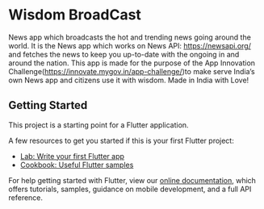 # Wisdom BroadCast
News app which broadcasts the hot and trending news going around the world. It is the News app which works on News API: https://newsapi.org/ and fetches the news to keep you up-to-date with the ongoing in and around the nation.
This app is made for the purpose of the App Innovation Challenge(https://innovate.mygov.in/app-challenge/)to make serve India’s own News app and citizens use it with wisdom.
Made in India with Love!

## Getting Started

This project is a starting point for a Flutter application.

A few resources to get you started if this is your first Flutter project:

- [Lab: Write your first Flutter app](https://flutter.dev/docs/get-started/codelab)
- [Cookbook: Useful Flutter samples](https://flutter.dev/docs/cookbook)

For help getting started with Flutter, view our
[online documentation](https://flutter.dev/docs), which offers tutorials,
samples, guidance on mobile development, and a full API reference.

